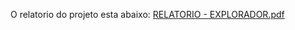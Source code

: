 O relatorio do projeto esta abaixo:
[RELATORIO - EXPLORADOR.pdf](https://github.com/user-attachments/files/20730618/RELATORIO.-.EXPLORADOR.pdf)
